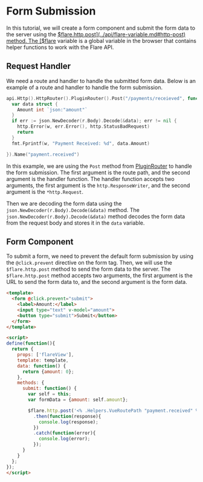 # Form Submission

In this tutorial, we will create a form component and submit the form data to the server using the [$flare.http.post](../api/flare-variable.md#http-post) method.
The [$flare](../api/flare-variable.md) variable is a global variable in the browser that contains helper functions to work with the Flare API.

## Request Handler
We need a route and handler to handle the submitted form data. Below is an example of a route and handler to handle the form submission.

```go
api.Http().HttpRouter().PluginRouter().Post("/payments/receieved", func (w http.ResponseWriter, r *http.Request) {
  var data struct {
    Amount int `json:"amount"`
  }
  if err := json.NewDecoder(r.Body).Decode(&data); err != nil {
    http.Error(w, err.Error(), http.StatusBadRequest)
    return
  }
  fmt.Fprintf(w, "Payment Received: %d", data.Amount)

}).Name("payment.received")
```

In this example, we are using the `Post` method from [PluginRouter](../api/http-router-api.md#pluginrouter) to handle the form submission. The first argument is the route path, and the second argument is the handler function. The handler function accepts two arguments, the first argument is the `http.ResponseWriter`, and the second argument is the `*http.Request`.

Then we are decoding the form data using the `json.NewDecoder(r.Body).Decode(&data)` method. The `json.NewDecoder(r.Body).Decode(&data)` method decodes the form data from the request body and stores it in the `data` variable.

## Form Component

To submit a form, we need to prevent the default form submission by using the `@click.prevent` directive on the form tag.
Then, we will use the `$flare.http.post` method to send the form data to the server.
The `$flare.http.post` method accepts two arguments, the first argument is the URL to send the form data to, and the second argument is the form data.

```html title="resources/components/Form.vue"
<template>
  <form @click.prevent="submit">
    <label>Amount:</label>
    <input type="text" v-model="amount">
    <button type="submit">Submit</button>
  </form>
</template>

<script>
define(function(){
  return {
    props: ['flareView'],
    template: template,
    data: function() {
      return {amount: 0};
    },
    methods: {
      submit: function() {
        var self = this;
        var formData = {amount: self.amount};

        $flare.http.post('<% .Helpers.VueRoutePath "payment.received" %>', formData)
          .then(function(response){
            console.log(response);
          })
          .catch(function(error){
            console.log(error);
          });
      }
    }
  };
});
</script>
```

